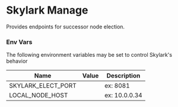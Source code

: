 # Skylark Manage
Provides endpoints for successor node election.

### Env Vars
The following environment variables may be set to control Skylark's behavior

| Name             | Value  | Description   |
|------------------|--------|---------------|
| SKYLARK_ELECT_PORT | <PORT> | ex: 8081      |   
| LOCAL_NODE_HOST  | <IP>   | ex: 10.0.0.34 |

